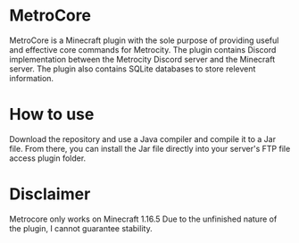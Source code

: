 # MetroCore
MetroCore is a Minecraft plugin with the sole purpose of providing useful and effective core commands for Metrocity. The plugin contains Discord implementation between the Metrocity Discord server and the Minecraft server. The plugin also contains SQLite databases to store relevent information.

# How to use
Download the repository and use a Java compiler and compile it to a Jar file. From there, you can install the Jar file directly into your server's FTP file access plugin folder.

# Disclaimer
Metrocore only works on Minecraft 1.16.5
Due to the unfinished nature of the plugin, I cannot guarantee stability.
